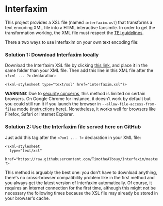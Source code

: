 # Interfaxim
This project provides a XSL file (named `interfaxim.xsl`) that transforms a text encoding XML file into a HTML interactive facsimile. In order to get the transformation working, the XML file must respect the [TEI guidelines][1].

There a two ways to use Interfaxim on your own text encoding file:

### Solution 1: Download Interfaxim locally

Download the Interfaxim XSL file by clicking [this link][2], and place it in the same folder than your XML file. Then add this line in this XML file after the `<?xml ... ?>` declaration:

    <?xml-stylesheet type="text/xsl" href="interfaxim.xsl"?>

**WARNING:** Due to [security concerns][3], this method is limited on certain browsers. On Google Chrome for instance, it doesn't work by default but you could still run it if you launch the browser in `--allow-file-access-from-files` mode ([instructions here][4]). Nonetheless, it works well for browsers like Firefox, Safari or Internet Explorer.

### Solution 2: Use the Interfaxim file served here on GitHub

Just add this tag after the `<?xml ... ?>` declaration in your XML file:

    <?xml-stylesheet
      type="text/xsl"
      href="https://raw.githubusercontent.com/TimotheAlbouy/Interfaxim/master/interfaxim.xsl"
    ?>

This method is arguably the best one: you don't have to download anything, there's no cross-browser compatibility problem like in the first method and you always get the latest version of Interfaxim automatically. Of course, it requires an Internet connection for the first time, although this might not be necessary the following times because the XSL file may already be stored in your browser's cache.

  [1]: http://www.tei-c.org/release/doc/tei-p5-doc/en/html/
  [2]: https://raw.githubusercontent.com/TimotheAlbouy/Interfaxim/master/interfaxim.xsl
  [3]: https://blog.chromium.org/2008/12/security-in-depth-local-web-pages.html
  [4]: http://www.chrome-allow-file-access-from-file.com/
